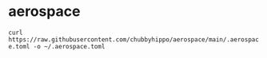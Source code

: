 # aerospace
``
curl https://raw.githubusercontent.com/chubbyhippo/aerospace/main/.aerospace.toml -o ~/.aerospace.toml
``
